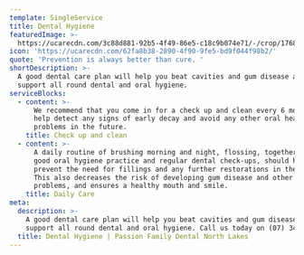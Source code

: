 ```yaml
---
template: SingleService
title: Dental Hygiene
featuredImage: >-
  https://ucarecdn.com/3c88d881-92b5-4f49-86e5-c18c9b074e71/-/crop/1768x1534/0,0/-/preview/-/enhance/58/
icon: 'https://ucarecdn.com/62fa8b38-2890-4f90-9fe5-bd9f044f98b2/'
quote: 'Prevention is always better than cure. '
shortDescription: >-
  A good dental care plan will help you beat cavities and gum disease and
  support all round dental and oral hygiene.
serviceBlocks:
  - content: >-
      We recommend that you come in for a check up and clean every 6 months to
      help detect any signs of early decay and avoid any other oral health
      problems in the future.
    title: Check up and clean
  - content: >-
      A daily routine of brushing morning and night, flossing, together with
      good oral hygiene practice and regular dental check-ups, should help
      prevent the need for fillings and any further restorations in the future.
      This also decreases the risk of developing gum disease and other dental
      problems, and ensures a healthy mouth and smile.
    title: Daily Care
meta:
  description: >-
    A good dental care plan will help you beat cavities and gum disease and
    support all round dental and oral hygiene. Call us today on (07) 3465 1199
  title: Dental Hygiene | Passion Family Dental North Lakes
---
```


